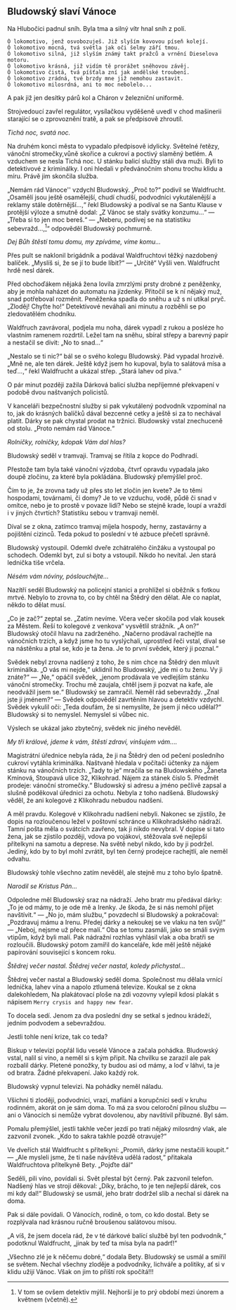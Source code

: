 ##  Bludowský slaví Vánoce

Na Hlubočici padnul sníh. Byla tma a silný vítr hnal sníh z polí.

	Ó lokomotivo, jenž osvobozuješ. Již slyším kovovou píseň kolejí.  
	Ó lokomotivo mocná, tvá světla jak oči šelmy září tmou.  
	Ó lokomotivo silná, již slyším známý takt pražců a vrnění Dieselova motoru.  
	Ó lokomotivo krásná, již vidím tě prorážet sněhovou závěj.  
	Ó lokomotivo čistá, tvá píšťala zní jak andělské troubení.  
	Ó lokomotivo zrádná, tvé brzdy mne již nemohou zastavit.  
	Ó lokomotivo milosrdná, ani to moc nebolelo...  

A pak již jen desítky párů kol a Cháron v železniční uniformě.

Strojvedoucí zavřel regulátor, vysílačkou vyděšeně uvedl v chod mašinerii starající se o zprovoznění tratě, a pak se předpisově zhroutil.

*Tichá noc, svatá noc.*

Na druhém konci města to vypadalo předpisově idylicky. Světelné řetězy, vánoční stromečky,vůně skořice a cukroví a poctivý slaměný betlém. A vzduchem se nesla Tichá noc. U stánku balicí služby stáli dva muži. Byli to detektivové z kriminálky. I oni hledali v předvánočním shonu trochu klidu a míru. Právě jim skončila služba.

„Nemám rád Vánoce'' vzdychl Bludowský. „Proč to?“ podivil se Waldfrucht. „Osamělí jsou ještě osamělejší, chudí chudší, podvodníci vykutálenější a reklamy stále dotěrnější...,“ řekl Bludowský a podíval se na Santu Klause v protější výloze a smutně dodal: „Z Vánoc se staly svátky konzumu...“ — „Třeba si to jen moc bereš.“ — „Neberu, podívej se na statistiku sebevražd...,[^b1]“ odpověděl Bludowský pochmurně.

*Dej Bůh štěstí tomu domu, my zpíváme, víme komu...*

Přes pult se naklonil brigádník a podával Waldfruchtovi těžký nazdobený balíček. „Myslíš si, že se jí to bude líbit?“ — „Určitě“ Vyšli ven. Waldfrucht hrdě nesl dárek.

Před obchoďákem nějaká žena lovila zmrzlými prsty drobné z peněženky, aby je mohla naházet do automatu na jízdenky. Přitočil se k ní nějaký muž, snad potřeboval rozměnit. Peněženka spadla do sněhu a už s ní utíkal pryč. „Zloděj! Chyťte ho!“ Detektivové neváhali ani minutu a rozběhli se po zledovatělém chodníku.

Waldfruch zavrávoral, podjela mu noha, dárek vypadl z rukou a posléze ho vlastním ramenem rozdrtil. Ležel tam na sněhu, sbíral střepy a barevný papír a nestačil se divit: „No to snad...“

„Nestalo se ti nic?“ bál se o svého kolegu Bludowský. Pád vypadal hrozivě. „Mně ne, ale ten dárek. Ještě když jsem ho kupoval, byla to salátová mísa a teď...,“ řekl Waldfrucht a ukázal střep. „Stará lahev od piva.“

O pár minut později zažila Dárková balicí služba nepříjemné překvapení v podobě dvou naštvaných policistů.

V kanceláři bezpečnostní služby si pak vykutálený podvodník vzpomínal na to, jak do krásných balíčků dával bezcenné cetky a ještě si za to nechával platit. Dárky se pak chystal prodat na tržnici. Bludowský vstal znechuceně od stolu. „Proto nemám rád Vánoce.“

*Rolničky, rolničky, kdopak Vám dal hlas?*

Bludowský seděl v tramvaji. Tramvaj se řítila z kopce do Podhradí.

Přestože tam byla také vánoční výzdoba, čtvrť opravdu vypadala jako doupě zločinu, za které byla pokládána. Bludowský přemýšlel proč.

Čím to je, že zrovna tady už přes sto let zločin jen kvete? Je to těmi hospodami, továrnami, či domy? Je to ve vzduchu, vodě, půdě či snad v omítce, nebo je to prostě v povaze lidí? Nebo se stejně krade, loupí a vraždí i v jiných čtvrtích? Statistiku sebou v tramvaji neměl.

Díval se z okna, zatímco tramvaj míjela hospody, herny, zastavárny a pojištění cizinců. Teda pokud to poslední v té azbuce přečetl správně.

Bludowský vystoupil. Odemkl dveře zchátralého činžáku a vystoupal po schodech. Odemkl byt, zul si boty a vstoupil. Nikdo ho nevítal. Jen stará lednička tiše vrčela.

*Nésém vám nóviny, póslouchéjte...*

Nazítří seděl Bludowský na policejní stanici a prohlížel si oběžník s fotkou mrtvé. Nebylo to zrovna to, co by chtěl na Štědrý den dělat. Ale co naplat, někdo to dělat musí.

„Co je zač?“ zeptal se. „Zatím nevíme. Včera večer skočila pod vlak kousek za Městem. Řeší to kolegové z venkova“ vysvětlil strážník. „A on?“ Bludowský otočil hlavu na zadrženého. „Načerno prodával rachejtle na vánočních trzích, a když jsme ho tu vyslýchali, uprostřed řeči vstal, díval se na nástěnku a ptal se, kdo je ta žena. Je to první svědek, který ji poznal.“

Svědek nebyl zrovna nadšený z toho, že s nim chce na Štědrý den mluvit kriminálka. „O vás mi nejde,“ uklidnil ho Bludowský, „jde mi o tu ženu. Vy ji znáte?“ — „Ne,“ opáčil svědek, „jenom prodávala ve vedlejším stánku vánoční stromečky. Trochu mě zaujala, chtěl jsem ji pozvat na kafe, ale neodvážil jsem se.“ Bludowský se zamračil. Neměl rád sebevraždy. „Znal jste ji jménem?“ — Svědek odpověděl zavrtěním hlavou a detektiv vzdychl. Svědek vykulil oči: „Teda doufám, že si nemyslíte, že jsem jí něco udělal?“ Bludowský si to nemyslel. Nemyslel si vůbec nic.

Výslech se ukázal jako zbytečný, svědek nic jiného nevěděl.

*My tři králové, jdeme k vám, štěstí zdraví, vinšujem vám....*

Magistrátní úřednice nebyla ráda, že ji na Štědrý den od pečení posledního cukroví vytáhla kriminálka. Naštvaně hledala v počítači účtenky za nájem stánku na vánočních trzích. „Tady to je“ mračila se na Bludowského „Žaneta Kmínová, Stoupavá ulice 32, Klikohrad. Nájem za stánek číslo 5. Předmět prodeje: vánoční stromečky.“ Bludowský si adresu a jméno pečlivě zapsal a slušně poděkoval úřednici za ochotu. Nebyla z toho nadšená. Bludowský věděl, že ani kolegové z Klikohradu nebudou nadšeni.

A měl pravdu. Kolegové v Klikohradu nadšeni nebyli. Nakonec se zjistilo, že dopis na rozloučenou ležel v poštovní schránce u Klikohradského nádraží. Tamní pošta měla o svátcích zavřeno, tak ji nikdo nevybral. V dopise si tato žena, jak se zjistilo později, vdova po vojákovi, stěžovala své nejlepší přítelkyni na samotu a deprese. Na světě nebyl nikdo, kdo by ji podržel. Jediný, kdo by to byl mohl zvrátit, byl ten černý prodejce rachejtlí, ale neměl odvahu.

Bludowský tohle všechno zatím nevěděl, ale stejně mu z toho bylo špatně.

*Narodil se Kristus Pán...*

Odpoledne měl Bludowský sraz na nádraží. Jeho bratr mu předával dárky: „To je od mámy, to je ode mě a Irenky. Je škoda, že si nás nemohl přijet navštívit.“ — „No jo, mám službu,“ povzdechl si Bludowský a pokračoval: „Pozdravuj mámu a Irenu. Předej dárky a nekoukej se ve vlaku na ten svůj!“ — „Neboj, nejsme už přece malí.“ Oba se tomu zasmáli, jako se smáli svým vtipům, když byli malí. Pak nádražní rozhlas vyhlásil vlak a oba bratři se rozloučili. Bludowský potom zamířil do kanceláře, kde měl ještě nějaké papírování související s koncem roku.

*Štědrej večer nastal. Štědrej večer nastal, koledy přichystal...*

Štědrej večer nastal a Bludowský seděl doma. Společnost mu dělala vrnící lednička, lahev vína a napolo ztlumená televize. Koukal se z okna dalekohledem, Na plakátovací ploše na zdi vozovny vylepil kdosi plakát s nápisem `Merry crysis and happy new fear`.

To docela sedí. Jenom za dva poslední dny se setkal s jednou krádeží, jedním podvodem a sebevraždou.

Jestli tohle není krize, tak co teda?

Biskup v televizi popřál lidu veselé Vánoce a začala pohádka. Bludowský vstal, nalil si víno, a neměl si s kým připít. Na chvilku se zarazil ale pak rozbalil dárky. Pletené ponožky, ty budou asi od mámy, a loď v láhvi, ta je od bratra. Žádné překvapení. Jako každý rok.

Bludowský vypnul televizi. Na pohádky neměl náladu.

Všichni ti zloději, podvodníci, vrazi, mafiáni a korupčníci sedí v kruhu rodinném, akorát on je sám doma. To má za svou celoroční pilnou službu — ani o Vánocích si nemůže vybrat dovolenou, aby navštívil příbuzné. Byl sám.

Pomalu přemýšlel, jestli takhle večer jezdí po trati nějaký milosrdný vlak, ale zazvonil zvonek. „Kdo to sakra takhle pozdě otravuje?“

Ve dveřích stál Waldfrucht s přítelkyní: „Promiň, dárky jsme nestačili koupit.“ — „Ale mysleli jsme, že ti naše návštěva udělá radost,“ přitakala Waldfruchtova přítelkyně Bety. „Pojďte dál“

Seděli, pili víno, povídali si. Svět přestal být černý. Pak zazvonil telefon. Nadšený hlas ve stroji děkoval: „Díky, brácho, to je ten nejlepší dárek, cos mi kdy dal!“ Bludowský se usmál, jeho bratr dodržel slib a nechal si dárek na doma.

Pak si dále povídali. O Vánocích, rodině, o tom, co kdo dostal. Bety se rozplývala nad krásnou ručně broušenou salátovou mísou.

„A víš, že jsem docela rád, že v té dárkové balící službě byl ten podvodník,“ podotknul Waldfrucht, „jinak by teď ta mísa byla na padrť!“

„Všechno zlé je k něčemu dobré,“ dodala Bety. Bludowský se usmál a smířil se světem. Nechal všechny zloděje a podvodníky, lichváře a politiky, ať si v klidu užijí Vánoc. Však on jim to příští rok spočítá!!!

[^b1]: V tom se ovšem detektiv mýlil. Nejhorší je to prý období mezi únorem a květnem (včetně).

